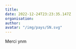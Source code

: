 ```yaml
---
title: 
date: 2022-12-24T23:23:35.147Z
organisation: 
author: 
avatar: "/img/pays/SN.svg"
---
```


Merci ynm